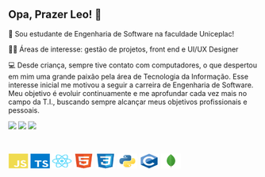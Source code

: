 ## Opa, Prazer Leo! 👋
📒 Sou estudante de Engenharia de Software na faculdade Uniceplac! <br>

👩‍💼 Áreas de interesse: gestão de projetos, front end e UI/UX Designer <br>

💻 Desde criança, sempre tive contato com computadores, o que despertou em mim uma grande paixão pela área de Tecnologia da Informação. Esse interesse inicial me motivou a seguir a carreira de Engenharia de Software. Meu objetivo é evoluir continuamente e me aprofundar cada vez mais no campo da T.I., buscando sempre alcançar meus objetivos profissionais e pessoais.
<br>
<div> 
  <a href = "https://mail.google.com/mail/?view=cm&amp;fs=1&amp;to=leocosta0089@gmail.com"><img src="https://img.shields.io/badge/-Gmail-%23333?style=for-the-badge&logo=gmail&logoColor=white" target="_blank"></a>
  <a href="https://www.linkedin.com/in/leonardo-costa-97184620b///" target="_blank"><img src="https://img.shields.io/badge/-LinkedIn-%230077B5?style=for-the-badge&logo=linkedin&logoColor=white" target="_blank"></a> 
  <a href="https://instagram.com/leocn._" target="_blank"><img src="https://img.shields.io/badge/-Instagram-%23E4405F?style=for-the-badge&logo=instagram&logoColor=white" target="_blank"></a>
  
## 
<div style="display: inline_block"><br>
  <img align="center" alt="Leo-Js" height="30" width="40" src="https://raw.githubusercontent.com/devicons/devicon/master/icons/javascript/javascript-plain.svg">
  <img align="center" alt="Leo-Ts" height="30" width="40" src="https://raw.githubusercontent.com/devicons/devicon/master/icons/typescript/typescript-plain.svg">
  <img align="center" alt="Leo-React" height="30" width="40" src="https://raw.githubusercontent.com/devicons/devicon/master/icons/react/react-original.svg">
  <img align="center" alt="Leo-HTML" height="30" width="40" src="https://raw.githubusercontent.com/devicons/devicon/master/icons/html5/html5-original.svg">
  <img align="center" alt="Leo-CSS" height="30" width="40" src="https://raw.githubusercontent.com/devicons/devicon/master/icons/css3/css3-original.svg">
  <img align="center" alt="Leo-Python" height="30" width="40" src="https://raw.githubusercontent.com/devicons/devicon/master/icons/python/python-original.svg">
  <img align="center" alt="Leo-C" height="30" width="40" src="https://raw.githubusercontent.com/devicons/devicon/master/icons/c/c-original.svg">
  <img align="center" alt="Leo-C" height="30" width="40" src="https://raw.githubusercontent.com/devicons/devicon/master/icons/mongodb/mongodb-original.svg">
</div>
